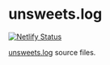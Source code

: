# unsweets.log

[![Netlify Status](https://api.netlify.com/api/v1/badges/039b3a69-645a-4fc1-b89f-19a75f1b0d2a/deploy-status)](https://app.netlify.com/sites/unsweets-log/deploys)

[unsweets.log](https://blog.unsweets.log) source files.
